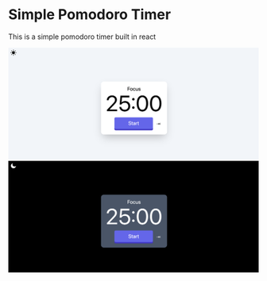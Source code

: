 # Simple Pomodoro Timer

This is a simple pomodoro timer built in react

![Light Mode](/screenshots/light.png?raw=true "light Mode")
![Dark Mode](/screenshots/dark.png?raw=true "dark Mode")